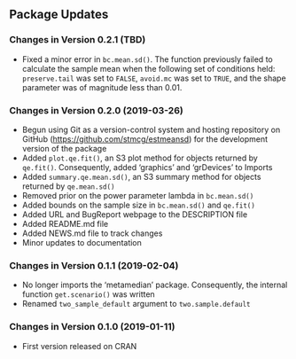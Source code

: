 Package Updates
---------------

### Changes in Version 0.2.1 (TBD)

-   Fixed a minor error in `bc.mean.sd()`. The function previously
    failed to calculate the sample mean when the following set of
    conditions held: `preserve.tail` was set to `FALSE`, `avoid.mc` was
    set to `TRUE`, and the shape parameter was of magnitude less than
    0.01.

### Changes in Version 0.2.0 (2019-03-26)

-   Begun using Git as a version-control system and hosting repository
    on GitHub (<https://github.com/stmcg/estmeansd>) for the development
    version of the package
-   Added `plot.qe.fit()`, an S3 plot method for objects returned by
    `qe.fit()`. Consequently, added ‘graphics’ and ‘grDevices’ to
    Imports
-   Added `summary.qe.mean.sd()`, an S3 summary method for objects
    returned by `qe.mean.sd()`
-   Removed prior on the power parameter lambda in `bc.mean.sd()`
-   Added bounds on the sample size in `bc.mean.sd()` and `qe.fit()`
-   Added URL and BugReport webpage to the DESCRIPTION file
-   Added README.md file
-   Added NEWS.md file to track changes
-   Minor updates to documentation

### Changes in Version 0.1.1 (2019-02-04)

-   No longer imports the ‘metamedian’ package. Consequently, the
    internal function `get.scenario()` was written
-   Renamed `two_sample_default` argument to `two.sample.default`

### Changes in Version 0.1.0 (2019-01-11)

-   First version released on CRAN
